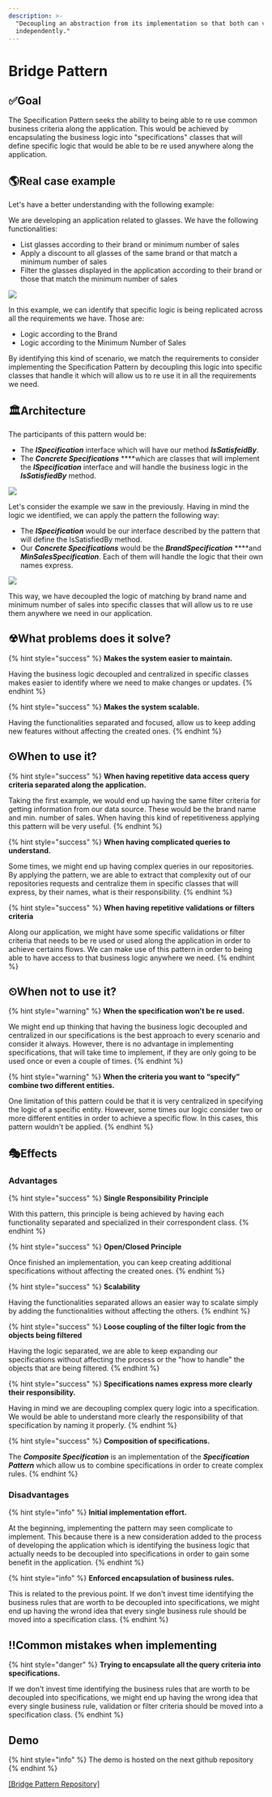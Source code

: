 ```yaml
---
description: >-
  "Decoupling an abstraction from its implementation so that both can vary
  independently."
---
```


# Bridge Pattern

## ✅Goal

The Specification Pattern seeks the ability to being able to re use common business criteria along the application. This would be achieved by encapsulating the business logic into "specifications" classes that will define specific logic that would be able to be re used anywhere along the application. 

## 🌎Real case example

Let's have a better understanding with the following example:

We are developing an application related to glasses. We have the following functionalities:

* List glasses according to their brand or minimum number of sales
* Apply a discount to all glasses of the same brand or that match a minimum number of sales
* Filter the glasses displayed in the application according to their brand or those that match the minimum number of sales

![](.gitbook/assets/specificationrealworldcase.JPG)

In this example, we can identify that specific logic is being replicated across all the requirements we have. Those are:

* Logic according to the Brand
* Logic according to the Minimum Number of Sales

By identifying this kind of scenario, we match the requirements to consider implementing the Specification Pattern by decoupling this logic into specific classes that handle it which will allow us to re use it in all the requirements we need.

## 🏛Architecture

The participants of this pattern would be:

* The _**ISpecification**_ interface which will have our method _**IsSatisfeidBy**_.
* The _**Concrete Specifications**_ ****which are classes that will implement the _**ISpecification**_ interface and will handle the business logic in the _**IsSatisfiedBy**_ method.

![](.gitbook/assets/specification1.JPG)

Let's consider the example we saw in the previously. Having in mind the logic we identified, we can apply the pattern the following way:

* The _**ISpecification**_ would be our interface described by the pattern that will define the IsSatisfiedBy method.
* Our _**Concrete Specifications**_ would be the _**BrandSpecification**_ ****and _**MinSalesSpecification**_. Each of them will handle the logic that their own names express. 

![](.gitbook/assets/specification2.JPG)

This way, we have decoupled the logic of matching by brand name and minimum number of sales into specific classes that will allow us to re use them anywhere we need in our application.

## ☢What problems does it solve?

{% hint style="success" %}
**Makes the system easier to maintain.**

Having the business logic decoupled and centralized in specific classes makes easier to identify where we need to make changes or updates.
{% endhint %}

{% hint style="success" %}
**Makes the system scalable.**

Having the functionalities separated and focused, allow us to keep adding new features without affecting the created ones.
{% endhint %}

## ⏲When to use it?

{% hint style="success" %}
**When having repetitive data access query criteria separated along the application.**

Taking the first example, we would end up having the same filter criteria for getting information from our data source. These would be the brand name and min. number of sales. When having this kind of repetitiveness applying this pattern will be very useful.
{% endhint %}

{% hint style="success" %}
**When having complicated queries to understand.**

Some times, we might end up having complex queries in our repositories. By applying the pattern, we are able to extract that complexity out of our repositories requests and centralize them in specific classes that will express, by their names, what is their responsibility.
{% endhint %}

{% hint style="success" %}
**When having repetitive validations or filters criteria**

Along our application, we might have some specific validations or filter criteria that needs to be  re used or used along the application in order to achieve certains flows. We can make use of this pattern in order to being able to have access to that business logic anywhere we need.
{% endhint %}

## ⏲When not to use it?

{% hint style="warning" %}
**When the specification won’t be re used.**

We might end up thinking that having the business logic decoupled and centralized in our specifications is the best approach to every scenario and consider it always. However, there is no advantage in implementing specifications, that will take time to implement, if they are only  going to be used once or even a couple of times.
{% endhint %}

{% hint style="warning" %}
**When the criteria you want to “specify” combine two different entities.**

One limitation of this pattern could be that it is very centralized in specifying the logic of a specific entity. However, some times our logic consider two or more different entities in order to achieve a specific flow. In this cases, this pattern wouldn't be applied.
{% endhint %}

## 🎭Effects

### Advantages

{% hint style="success" %}
**Single Responsibility Principle**

With this pattern, this principle is being achieved by having each functionality separated and specialized in their correspondent class.
{% endhint %}

{% hint style="success" %}
**Open/Closed Principle**

Once finished an implementation, you can keep creating additional specifications without affecting the created ones. 
{% endhint %}

{% hint style="success" %}
**Scalability**

Having the functionalities separated allows an easier way to scalate simply by adding the functionalities without affecting the others.
{% endhint %}

{% hint style="success" %}
**Loose coupling of the filter logic from the objects being filtered**

Having the logic separated, we are able to keep expanding our specifications without affecting the process or the "how to handle" the objects that are being filtered. 
{% endhint %}

{% hint style="success" %}
**Specifications names express more clearly their responsibility.**

Having in mind we are decoupling complex query logic into a specification. We would be able to understand more clearly the responsibility of that specification by naming it properly. 
{% endhint %}

{% hint style="success" %}
**Composition of specifications.**

The _**Composite Specification**_ is an implementation of the _**Specification Pattern**_ which allow us to combine specifications in order to create complex rules.
{% endhint %}

### Disadvantages

{% hint style="info" %}
**Initial implementation effort.**

At the beginning, implementing the pattern may seen complicate to implement. This because there is a new consideration added to the process of developing the application which is identifying the business logic that actually needs to be decoupled into specifications in order to gain some benefit in the application. 
{% endhint %}

{% hint style="info" %}
**Enforced encapsulation of business rules.**

This is related to the previous point. If we don't invest time identifying the business rules that are worth to be decoupled into specifications, we might end up having the wrond idea that every single business rule should be moved into a specification class.
{% endhint %}

## ‼Common mistakes when implementing

{% hint style="danger" %}
**Trying to encapsulate all the query criteria into specifications.**

If we don't invest time identifying the business rules that are worth to be decoupled into specifications, we might end up having the wrong idea that every single business rule, validation or filter criteria should be moved into a specification class.
{% endhint %}

## Demo

{% hint style="info" %}
The demo is hosted on the next github repository
{% endhint %}

[\[Bridge Pattern Repository\]](https://github.com/jordinola/BridgePattern)

